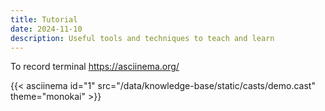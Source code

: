 ```yaml
---
title: Tutorial
date: 2024-11-10
description: Useful tools and techniques to teach and learn
---
```



To record terminal https://asciinema.org/


{{< asciinema id="1" src="/data/knowledge-base/static/casts/demo.cast" theme="monokai" >}}
